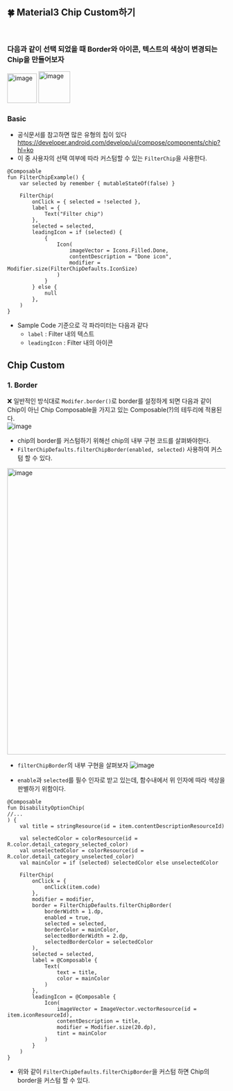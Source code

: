 ## 🍀 Material3 Chip Custom하기
<br/>

### 다음과 같이 선택 되었을 때 Border와 아이콘, 텍스트의 색상이 변경되는 Chip을 만들어보자

<img width="68" alt="image" src="https://github.com/user-attachments/assets/2ec7ba8a-33e2-49d1-a696-70820247ad41" /> <img width="73" alt="image" src="https://github.com/user-attachments/assets/7dd7b145-e6b7-4ea9-b542-4ca490c8b639" />

### Basic
- 공식문서를 참고하면 많은 유형의 칩이 있다<br/>
https://developer.android.com/develop/ui/compose/components/chip?hl=ko
- 이 중 사용자의 선택 여부에 따라 커스텀할 수 있는 ```FilterChip```을 사용한다.

```
@Composable
fun FilterChipExample() {
    var selected by remember { mutableStateOf(false) }

    FilterChip(
        onClick = { selected = !selected },
        label = {
            Text("Filter chip")
        },
        selected = selected,
        leadingIcon = if (selected) {
            {
                Icon(
                    imageVector = Icons.Filled.Done,
                    contentDescription = "Done icon",
                    modifier = Modifier.size(FilterChipDefaults.IconSize)
                )
            }
        } else {
            null
        },
    )
}
```
- Sample Code 기준으로 각 파라미터는 다음과 같다
  - ```label``` : Filter 내의 텍스트
  - ```leadingIcon``` : Filter 내의 아이콘

## Chip Custom
### 1. Border
❌ 일반적인 방식대로 ```Modifer.border()```로 border를 설정하게 되면 다음과 같이 Chip이 아닌 Chip Composable을 가지고 있는 
Composable(?)의 테두리에 적용된다.<br/>
![image](https://github.com/user-attachments/assets/e95a1d1f-f3e9-498b-a820-3e78b762c818)

- chip의 border를 커스텀하기 위해선 chip의 내부 구현 코드를 살펴봐야한다.
- ```FilterChipDefaults.filterChipBorder(enabled, selected)``` 사용하여 커스텀 할 수 있다.
<img width="658" alt="image" src="https://github.com/user-attachments/assets/ffb7b0ad-a55a-43b7-9090-9c8e0c203d16" />

- ```filterChipBorder```의 내부 구현을 살펴보자
![image](https://github.com/user-attachments/assets/c87563ae-f978-41b8-9a05-5da0c2a0a8ba)

- ```enable```과 ```selected```를 필수 인자로 받고 있는데, 함수내에서 위 인자에 따라 색상을 판별하기 위함이다.

```
@Composable
fun DisabilityOptionChip(
//...
) {
    val title = stringResource(id = item.contentDescriptionResourceId)

    val selectedColor = colorResource(id = R.color.detail_category_selected_color)
    val unselectedColor = colorResource(id = R.color.detail_category_unselected_color)
    val mainColor = if (selected) selectedColor else unselectedColor

    FilterChip(
        onClick = {
            onClick(item.code)
        },
        modifier = modifier,
        border = FilterChipDefaults.filterChipBorder(
            borderWidth = 1.dp,
            enabled = true,
            selected = selected,
            borderColor = mainColor,
            selectedBorderWidth = 2.dp,
            selectedBorderColor = selectedColor
        ),
        selected = selected,
        label = @Composable {
            Text(
                text = title,
                color = mainColor
            )
        },
        leadingIcon = @Composable {
            Icon(
                imageVector = ImageVector.vectorResource(id = item.iconResourceId),
                contentDescription = title,
                modifier = Modifier.size(20.dp),
                tint = mainColor
            )
        }
    )
}
```
- 위와 같이 ```FilterChipDefaults.filterChipBorder```을 커스텀 하면 Chip의 border을 커스텀 할 수 있다.
